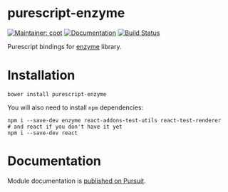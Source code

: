 # purescript-enzyme

[![Maintainer: coot](https://img.shields.io/badge/maintainer-coot-lightgrey.svg)](http://github.com/coot)
[![Documentation](https://pursuit.purescript.org/packages/purescript-enzyme/badge)](https://pursuit.purescript.org/packages/purescript-enzyme)
[![Build Status](https://travis-ci.org/coot/purescript-enzyme.svg?branch=master)](https://travis-ci.org/coot/purescript-enzyme)

Purescript bindings for [enzyme](https://github.com/airbnb/enzyme) library.

# Installation
```
bower install purescript-enzyme
```

You will also need to install `npm` dependencies:
```
npm i --save-dev enzyme react-addons-test-utils react-test-renderer
# and react if you don't have it yet
npm i --save-dev react
```

# Documentation
Module documentation is [published on Pursuit](http://pursuit.purescript.org/purescript-enzyme).

